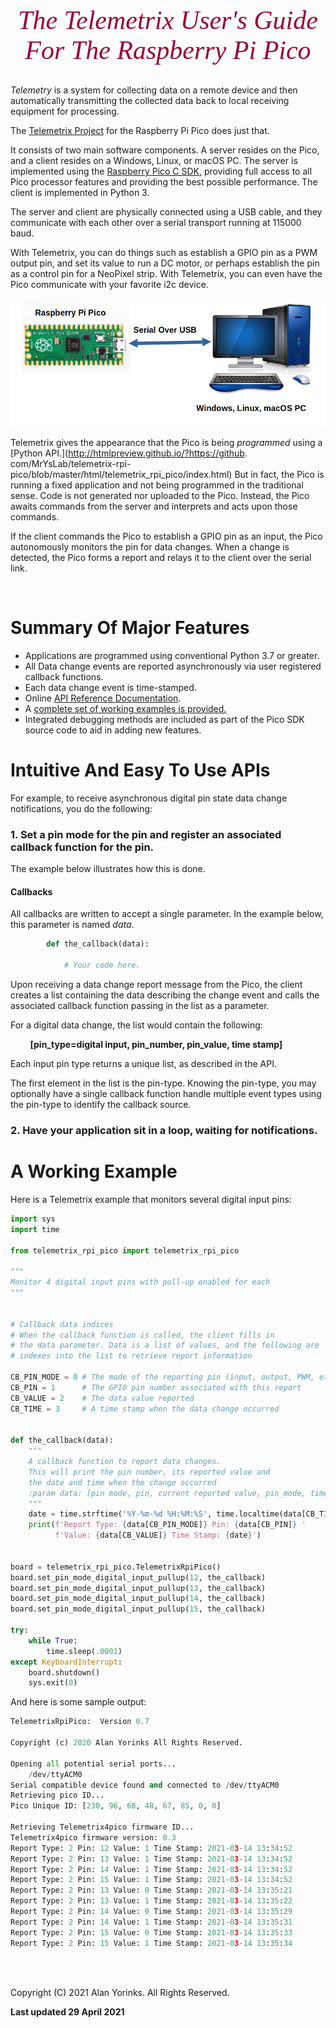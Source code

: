 

<div style="text-align:center;color:#990033; font-family:times, serif;font-size:3em"><i>The Telemetrix User's Guide</i></div>
<div style="text-align:center;color:#990033; font-family:times, serif;font-size:3em"><i>For The Raspberry Pi Pico  </i></div>

<br>


*Telemetry* is a system for collecting data on a remote device and then 
automatically transmitting the collected data back to local receiving equipment for 
processing.

The 
[Telemetrix Project](https://github.com/MrYsLab/telemetrix-rpi-pico)
for the Raspberry Pi Pico does just that.  

It consists of two main software components. 
A server resides on the Pico, and a client resides on a Windows, Linux, or macOS PC.  The server is 
implemented using the 
[Raspberry Pico C SDK,](https://datasheets.raspberrypi.org/pico/raspberry-pi-pico-c-sdk.pdf)
providing full access to all Pico processor features 
and providing the best possible performance. 
The client is implemented in Python 3.

The server and client are physically connected using a USB cable, and they
communicate with each other over a serial transport running at 115000 baud.

With Telemetrix, you can do things such as establish a GPIO pin as a PWM output pin, 
and set its value to run a DC motor, or perhaps establish the pin as a control pin for a 
NeoPixel strip. With 
Telemetrix, you can even have the Pico communicate with your favorite i2c device.

![](./images/tmx.png)

Telemetrix gives the appearance that the Pico is being _programmed_ using a
[Python API.](http://htmlpreview.github.io/?https://github. com/MrYsLab/telemetrix-rpi-pico/blob/master/html/telemetrix_rpi_pico/index.html)
But in fact, the Pico is running a fixed application and not being programmed in the 
traditional sense. Code is not generated nor uploaded to the Pico. Instead, 
the Pico awaits commands from the server and interprets and acts upon those commands.

If the client commands the Pico to establish a GPIO pin as an input, the Pico 
autonomously monitors the pin for data changes. When a change is detected, the 
Pico forms a report and relays it to the client over the serial link.


<br>

# Summary Of Major Features

* Applications are programmed using conventional Python 3.7 or greater.
* All Data change events are reported asynchronously via user registered callback functions. 
* Each data change event is time-stamped.
* Online [API Reference Documentation](http://htmlpreview.github.io/?https://github.com/MrYsLab/telemetrix-rpi-pico/blob/master/html/telemetrix_rpi_pico/index.html).
* A [complete set of working examples is provided.](https://github.com/MrYsLab/telemetrix-rpi-pico/tree/master/examples)
* Integrated debugging methods are included as part of the Pico SDK source code to aid in 
  adding new features.

# Intuitive And Easy To Use APIs

For example, to receive asynchronous digital pin state data change notifications, you do the following:


### 1. Set a pin mode for the pin and register an associated callback function for the pin. 

The example below illustrates how this is done.

#### Callbacks

All callbacks are written to accept a single parameter. In the example below, this 
parameter is named _data_. 


```python
        def the_callback(data):
     
            # Your code here.
```
Upon receiving a data change report message from the Pico,
the client 
creates a 
list containing the data describing the change event and calls the associated callback 
function 
passing in the list as a parameter.

For a digital data change, the list would contain the following:
    
&nbsp;&nbsp;&nbsp;&nbsp;&nbsp;&nbsp;&nbsp;&nbsp;**[pin_type=digital input, pin_number, pin_value, time stamp]**

Each input pin type returns a unique list, as described in the API.

The first element in the list is the pin-type. Knowing the pin-type, you may 
optionally have a single callback function handle multiple event types using the 
pin-type to identify the callback source.

### 2. Have your application sit in a loop, waiting for notifications.

 
# A Working Example   

Here is a Telemetrix example that monitors several digital input pins:

```python
import sys
import time

from telemetrix_rpi_pico import telemetrix_rpi_pico

"""
Monitor 4 digital input pins with pull-up enabled for each
"""


# Callback data indices
# When the callback function is called, the client fills in 
# the data parameter. Data is a list of values, and the following are 
# indexes into the list to retrieve report information

CB_PIN_MODE = 0 # The mode of the reporting pin (input, output, PWM, etc.)
CB_PIN = 1      # The GPIO pin number associated with this report
CB_VALUE = 2    # The data value reported
CB_TIME = 3     # A time stamp when the data change occurred


def the_callback(data):
    """
    A callback function to report data changes.
    This will print the pin number, its reported value and
    the date and time when the change occurred
    :param data: [pin mode, pin, current reported value, pin_mode, timestamp]
    """
    date = time.strftime('%Y-%m-%d %H:%M:%S', time.localtime(data[CB_TIME]))
    print(f'Report Type: {data[CB_PIN_MODE]} Pin: {data[CB_PIN]} '
          f'Value: {data[CB_VALUE]} Time Stamp: {date}')


board = telemetrix_rpi_pico.TelemetrixRpiPico()
board.set_pin_mode_digital_input_pullup(12, the_callback)
board.set_pin_mode_digital_input_pullup(13, the_callback)
board.set_pin_mode_digital_input_pullup(14, the_callback)
board.set_pin_mode_digital_input_pullup(15, the_callback)

try:
    while True:
        time.sleep(.0001)
except KeyboardInterrupt:
    board.shutdown()
    sys.exit(0)
```

And here is some sample output:

```python
TelemetrixRpiPico:  Version 0.7

Copyright (c) 2020 Alan Yorinks All Rights Reserved.

Opening all potential serial ports...
	/dev/ttyACM0
Serial compatible device found and connected to /dev/ttyACM0
Retrieving pico ID...
Pico Unique ID: [230, 96, 68, 48, 67, 85, 0, 0]

Retrieving Telemetrix4pico firmware ID...
Telemetrix4pico firmware version: 0.3
Report Type: 2 Pin: 12 Value: 1 Time Stamp: 2021-03-14 13:34:52
Report Type: 2 Pin: 13 Value: 1 Time Stamp: 2021-03-14 13:34:52
Report Type: 2 Pin: 14 Value: 1 Time Stamp: 2021-03-14 13:34:52
Report Type: 2 Pin: 15 Value: 1 Time Stamp: 2021-03-14 13:34:52
Report Type: 2 Pin: 13 Value: 0 Time Stamp: 2021-03-14 13:35:21
Report Type: 2 Pin: 13 Value: 1 Time Stamp: 2021-03-14 13:35:22
Report Type: 2 Pin: 14 Value: 0 Time Stamp: 2021-03-14 13:35:29
Report Type: 2 Pin: 14 Value: 1 Time Stamp: 2021-03-14 13:35:31
Report Type: 2 Pin: 15 Value: 0 Time Stamp: 2021-03-14 13:35:33
Report Type: 2 Pin: 15 Value: 1 Time Stamp: 2021-03-14 13:35:34


```



<br>
<br>

Copyright (C) 2021 Alan Yorinks. All Rights Reserved.

**Last updated 29 April 2021**
